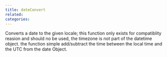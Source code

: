 ```yaml
---
title: dateConvert
related:
categories:
---
```


Converts a date to the given locale;
		this function only exists for compatiblity reasion and should no be used, the timezone is not part of the datetime object. the function simple add/subtract the time between the local time and the UTC from the date Object.